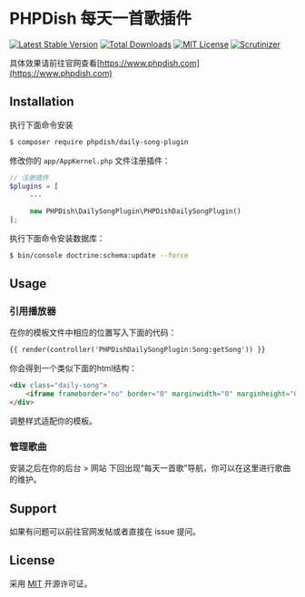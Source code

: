 # PHPDish 每天一首歌插件

[![Latest Stable Version](https://img.shields.io/packagist/v/phpdish/daily-song-plugin.svg?style=flat-square&label=stable)](https://packagist.org/packages/phpdish/daily-song-plugin)
[![Total Downloads](https://img.shields.io/packagist/dt/phpdish/daily-song-plugin.svg?style=flat-square)](https://packagist.org/packages/phpdish/daily-song-plugin)
[![MIT License](https://img.shields.io/packagist/l/phpdish/daily-song-plugin.svg?style=flat-square)](https://packagist.org/packages/phpdish/daily-song-plugin)
[![Scrutinizer](https://img.shields.io/scrutinizer/g/phpdish/daily-song-plugin.svg?style=flat-square)](https://scrutinizer-ci.com/g/phpdish/daily-song-plugin/?branch=master)

具体效果请前往官网查看[https://www.phpdish.com](https://www.phpdish.com)

## Installation

执行下面命令安装

```bash
$ composer require phpdish/daily-song-plugin
```

修改你的 `app/AppKernel.php` 文件注册插件：

```php
// 注册插件
$plugins = [
     ...
     
     new PHPDish\DailySongPlugin\PHPDishDailySongPlugin()
];
```
执行下面命令安装数据库：

```bash
$ bin/console doctrine:schema:update --force
```

## Usage

### 引用播放器

在你的模板文件中相应的位置写入下面的代码：

```html
{{ render(controller('PHPDishDailySongPlugin:Song:getSong')) }}
```

你会得到一个类似下面的html结构：

```html
<div class="daily-song">
    <iframe frameborder="no" border="0" marginwidth="0" marginheight="0" height=86 src="//music.163.com/outchain/player?type=2&id=xxx&auto=0&height=66"></iframe>
</div>
```
调整样式适配你的模板。

### 管理歌曲

安装之后在你的后台 > 网站 下回出现“每天一首歌”导航，你可以在这里进行歌曲的维护。

## Support

如果有问题可以前往官网发帖或者直接在 issue 提问。

## License
   
采用 [MIT](https://opensource.org/licenses/MIT) 开源许可证。

